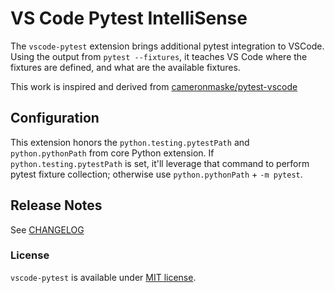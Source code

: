 # VS Code Pytest IntelliSense

The `vscode-pytest` extension brings additional pytest integration to VSCode. Using the output from `pytest --fixtures`, it teaches VS Code where the fixtures are defined, and what are the available fixtures.

This work is inspired and derived from [cameronmaske/pytest-vscode](https://github.com/cameronmaske/pytest-vscode)

## Configuration

This extension honors the `python.testing.pytestPath` and `python.pythonPath` from core Python extension.
If `python.testing.pytestPath` is set, it'll leverage that command to perform pytest fixture collection; otherwise use `python.pythonPath` + `-m pytest`.

## Release Notes

See [CHANGELOG](CHANGELOG.md)

### License

`vscode-pytest` is available under [MIT license](LICENSE).
